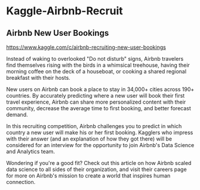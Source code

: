 # Kaggle-Airbnb-Recruit
## Airbnb New User Bookings

https://www.kaggle.com/c/airbnb-recruiting-new-user-bookings

Instead of waking to overlooked "Do not disturb" signs, Airbnb travelers find themselves rising with the birds in a whimsical treehouse, having their morning coffee on the deck of a houseboat, or cooking a shared regional breakfast with their hosts.

New users on Airbnb can book a place to stay in 34,000+ cities across 190+ countries. By accurately predicting where a new user will book their first travel experience, Airbnb can share more personalized content with their community, decrease the average time to first booking, and better forecast demand.

In this recruiting competition, Airbnb challenges you to predict in which country a new user will make his or her first booking. Kagglers who impress with their answer (and an explanation of how they got there) will be considered for an interview for the opportunity to join Airbnb's Data Science and Analytics team.

Wondering if you're a good fit? Check out this article on how Airbnb scaled data science to all sides of their organization, and visit their careers page for more on Airbnb's mission to create a world that inspires human connection.
